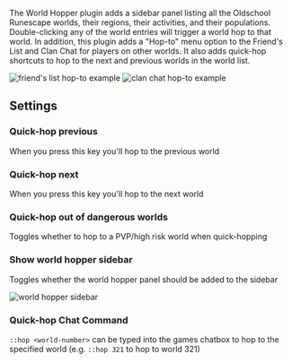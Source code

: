 The World Hopper plugin adds a sidebar panel listing all the Oldschool Runescape worlds, their regions, their activities, and their populations. Double-clicking any of the world entries will trigger a world hop to that world. In addition, this plugin adds a "Hop-to" menu option to the Friend's List and Clan Chat for players on other worlds. It also adds quick-hop shortcuts to hop to the next and previous worlds in the world list.

![friend's list hop-to example](https://camo.githubusercontent.com/2c9f6499307f2c04604f13f91f6478b26ac7c992/68747470733a2f2f692e696d6775722e636f6d2f79664c494a645a2e706e67)
![clan chat hop-to example](https://camo.githubusercontent.com/97d9f733184021b5b2b77af0ce9f5dd0732709e7/68747470733a2f2f692e696d6775722e636f6d2f76596c6d7a49742e706e67)

## Settings

### Quick-hop previous

When you press this key you'll hop to the previous world

### Quick-hop next

When you press this key you'll hop to the next world

### Quick-hop out of dangerous worlds

Toggles whether to hop to a PVP/high risk world when quick-hopping

### Show world hopper sidebar

Toggles whether the world hopper panel should be added to the sidebar

![world hopper sidebar](https://user-images.githubusercontent.com/2199511/45316291-35280500-b526-11e8-915b-d881c694adfa.png)

### Quick-hop Chat Command

`::hop <world-number>` can be typed into the games chatbox to hop to the specified world (e.g. `::hop 321` to hop to world 321)

